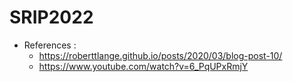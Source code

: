 # SRIP2022
- References :
  - https://roberttlange.github.io/posts/2020/03/blog-post-10/
  - https://www.youtube.com/watch?v=6_PqUPxRmjY 

